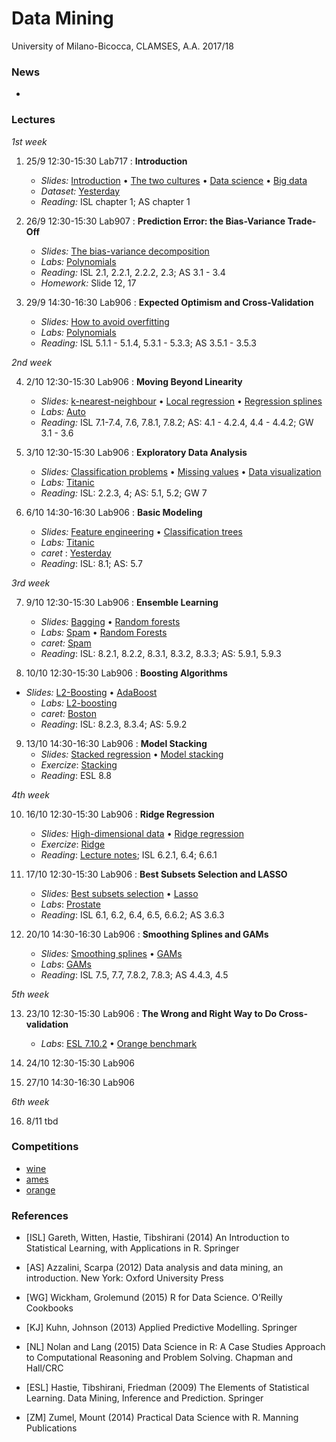 # Data Mining 

University of Milano-Bicocca, CLAMSES, A.A. 2017/18

### News

* 

### Lectures

*1st week*

1. 25/9 12:30-15:30 Lab717 : **Introduction**
    + *Slides:* [Introduction](https://github.com/aldosolari/DM/blob/master/0_intro/0_intro.pdf) • [The two cultures](https://github.com/aldosolari/DM/blob/master/0_intro/0_twocult.pdf) • [Data science](https://github.com/aldosolari/DM/blob/master/0_intro/0_twocult.pdf) • [Big data](https://github.com/aldosolari/DM/blob/master/0_intro/0_twocult.pdf)
    + *Dataset:* [Yesterday](https://github.com/aldosolari/DM/blob/master/0_intro/0_yesterday.pdf)
    + *Reading:* ISL chapter 1; AS chapter 1

2. 26/9 12:30-15:30 Lab907 :  **Prediction Error: the Bias-Variance Trade-Off**
    + *Slides:* [The bias-variance decomposition](https://github.com/aldosolari/DM/blob/master/1_biasvar/1_biasvar.pdf)
    + *Labs:* [Polynomials](https://github.com/aldosolari/DM/blob/master/1_biasvar/polynomials.Rmd)
    + *Reading:* ISL 2.1, 2.2.1, 2.2.2, 2.3; AS 3.1 - 3.4
    + *Homework:* Slide 12, 17

3. 29/9 14:30-16:30 Lab906 : **Expected Optimism and Cross-Validation**
    + *Slides:*  [How to avoid overfitting](https://github.com/aldosolari/DM/blob/master/1_biasvar/1_biasvar.pdf)
    + *Labs:* [Polynomials](https://github.com/aldosolari/DM/blob/master/1_biasvar/polynomials.Rmd)
    + *Reading:* ISL 5.1.1 - 5.1.4, 5.3.1 - 5.3.3; AS 3.5.1 - 3.5.3


*2nd week*

4. 2/10 12:30-15:30 Lab906 : **Moving Beyond Linearity**
    + *Slides:*  [k-nearest-neighbour](https://github.com/aldosolari/DM/blob/master/2_eda/2_mbl.pdf) • [Local regression](https://github.com/aldosolari/DM/blob/master/2_eda/2_mbl.pdf) • [Regression splines](https://github.com/aldosolari/DM/blob/master/2_eda/2_mbl.pdf) 
    + *Labs:* [Auto](https://github.com/aldosolari/DM/blob/master/2_eda/auto.Rmd)
    + *Reading:* ISL 7.1-7.4, 7.6, 7.8.1, 7.8.2; AS: 4.1 - 4.2.4, 4.4 - 4.4.2; GW 3.1 - 3.6


5. 3/10 12:30-15:30 Lab906 : **Exploratory Data Analysis**
    + *Slides:*  [Classification problems](https://github.com/aldosolari/DM/blob/master/2_eda/2_eda.pdf) • [Missing values](https://github.com/aldosolari/DM/blob/master/2_eda/2_eda.pdf) • [Data visualization](https://github.com/aldosolari/DM/blob/master/2_eda/2_eda.pdf)
    + *Labs:* [Titanic](https://github.com/aldosolari/DM/blob/master/2_eda/titanic.Rmd)
    + *Reading:*  ISL: 2.2.3, 4; AS: 5.1, 5.2; GW 7

6. 6/10 14:30-16:30 Lab906 : **Basic Modeling**
    + *Slides:*  [Feature engineering](https://github.com/aldosolari/DM/blob/master/2_eda/2_eda.pdf) • [Classification trees](https://github.com/aldosolari/DM/blob/master/2_eda/2_eda.pdf)
    + *Labs:* [Titanic](https://github.com/aldosolari/DM/blob/master/2_eda/titanic.Rmd)
    + *caret* : [Yesterday](https://github.com/aldosolari/DM/blob/master/1_biasvar/poly_caret.Rmd)
    + *Reading*: ISL: 8.1; AS: 5.7

*3rd week*

7. 9/10 12:30-15:30 Lab906 : **Ensemble Learning**
    + *Slides:*  [Bagging](https://github.com/aldosolari/DM/blob/master/3_ensemble/3_ensemble.pdf) • [Random forests](https://github.com/aldosolari/DM/blob/master/3_ensemble/3_ensemble.pdf) 
    + *Labs:* [Spam](https://github.com/aldosolari/DM/blob/master/3_ensemble/spam.Rmd) • [Random Forests](https://github.com/aldosolari/DM/blob/master/3_ensemble/rf.Rmd) 
    + *caret:* [Spam](https://github.com/aldosolari/DM/blob/master/3_ensemble/spam_caret.Rmd)
    + *Reading*: ISL: 8.2.1, 8.2.2, 8.3.1, 8.3.2, 8.3.3; AS: 5.9.1, 5.9.3


8. 10/10 12:30-15:30 Lab906 : **Boosting Algorithms**
  + *Slides:*  [L2-Boosting](https://github.com/aldosolari/DM/blob/master/3_ensemble/3_ensemble.pdf) • [AdaBoost](https://github.com/aldosolari/DM/blob/master/3_ensemble/3_ensemble.pdf) 
    + *Labs:* [L2-boosting](https://github.com/aldosolari/DM/blob/master/3_ensemble/L2boost.Rmd)
    + *caret:* [Boston](https://github.com/aldosolari/DM/blob/master/3_ensemble/boston_caret.Rmd)
    + *Reading*: ISL: 8.2.3, 8.3.4; AS: 5.9.2

9. 13/10 14:30-16:30 Lab906 : **Model Stacking**
    + *Slides:* [Stacked regression](https://github.com/aldosolari/DM/blob/master/3_ensemble/3_ensemble.pdf) • [Model stacking](https://github.com/aldosolari/DM/blob/master/3_ensemble/3_ensemble.pdf)
    + *Exercize*: [Stacking](https://github.com/aldosolari/DM/blob/master/3_ensemble/stacking.pdf)
    + *Reading*: ESL 8.8

*4th week*

10. 16/10 12:30-15:30 Lab906 : **Ridge Regression**
    + *Slides:* [High-dimensional data](https://github.com/aldosolari/DM/blob/master/4_highdim/4_highdim.pdf) • [Ridge regression](https://github.com/aldosolari/DM/blob/master/4_highdim/4_highdim.pdf)
    + *Exercize*: [Ridge](https://github.com/aldosolari/DM/blob/master/4_highdim/ridge.pdf) 
    + *Reading*: [Lecture notes](https://arxiv.org/pdf/1509.09169.pdf); ISL 6.2.1, 6.4; 6.6.1

11. 17/10 12:30-15:30 Lab906 : **Best Subsets Selection and LASSO**
    + *Slides:* [Best subsets selection](https://github.com/aldosolari/DM/blob/master/4_highdim/4_highdim.pdf) • [Lasso](https://github.com/aldosolari/DM/blob/master/4_highdim/4_highdim.pdf)
    + *Labs*: [Prostate](https://github.com/aldosolari/DM/blob/master/4_highdim/prostate.Rmd)
    + *Reading*: ISL 6.1, 6.2, 6.4, 6.5, 6.6.2; AS 3.6.3

12. 20/10 14:30-16:30 Lab906 : **Smoothing Splines and GAMs**
    + *Slides:* [Smoothing splines](https://github.com/aldosolari/DM/blob/master/4_highdim/4_GAM.pdf) • [GAMs](https://github.com/aldosolari/DM/blob/master/4_highdim/4_GAM.pdf)
    + *Labs*: [GAMs](https://github.com/aldosolari/DM/blob/master/4_highdim/gam.Rmd)
    + *Reading*: ISL 7.5, 7.7, 7.8.2, 7.8.3; AS 4.4.3, 4.5   
    
*5th week* 

13. 23/10 12:30-15:30 Lab906 : **The Wrong and Right Way to Do Cross-validation**
    + *Labs*: [ESL 7.10.2](https://github.com/aldosolari/DM/blob/master/5_otop/cvwrong.pdf) • [Orange benchmark](https://github.com/aldosolari/DM/blob/master/5_otop/orange_bm.pdf)

14. 24/10 12:30-15:30 Lab906

15. 27/10 14:30-16:30 Lab906

*6th week*

16. 8/11 tbd

### Competitions

  + [wine](https://github.com/aldosolari/DM/blob/master/Competitions/competitions.pdf)
  + [ames](https://github.com/aldosolari/DM/blob/master/Competitions/competitions.pdf)
  + [orange](https://github.com/aldosolari/DM/blob/master/Competitions/competitions.pdf)

### References

* [ISL] Gareth, Witten, Hastie, Tibshirani (2014) An Introduction to Statistical Learning, with Applications in R. Springer

* [AS] Azzalini, Scarpa (2012) Data analysis and data mining, an introduction. New York: Oxford University Press

* [WG] Wickham, Grolemund (2015) R for Data Science. O’Reilly Cookbooks

* [KJ] Kuhn, Johnson (2013) Applied Predictive Modelling. Springer

* [NL] Nolan and Lang (2015) Data Science in R: A Case Studies Approach to Computational Reasoning and Problem Solving. Chapman and Hall/CRC

* [ESL] Hastie, Tibshirani, Friedman (2009) The Elements of Statistical Learning. Data Mining, Inference and Prediction. Springer

* [ZM] Zumel, Mount (2014) Practical Data Science with R. Manning Publications

